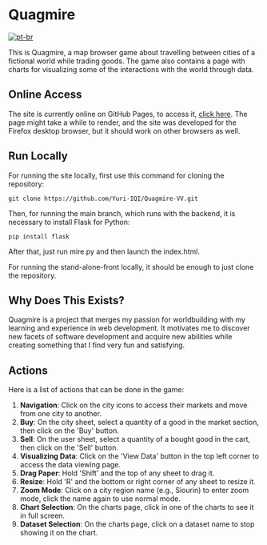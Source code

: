 # Quagmire
[![pt-br](https://img.shields.io/badge/lang-pt--br-green.svg)](README-pt-br.md)

This is Quagmire, a map browser game about travelling between cities of a fictional world while trading goods.
The game also contains a page with charts for visualizing some of the interactions with the world through data.

## Online Access
The site is currently online on GitHub Pages, to access it, [click here](https://yuri-|Q|.github.io/Quagmire-VV/).
The page might take a while to render, and the site was developed for the Firefox desktop browser, but it should work on other browsers as well.

## Run Locally
For running the site locally, first use this command for cloning the repository:

```
git clone https://github.com/Yuri-IQI/Quagmire-VV.git
```

Then, for running the main branch, which runs with the backend, it is necessary to install Flask for Python:

```
pip install flask
```

After that, just run mire.py and then launch the index.html.

For running the stand-alone-front locally, it should be enough to just clone the repository.

## Why Does This Exists?
Quagmire is a project that merges my passion for worldbuilding with my learning and experience in web development. It motivates me to discover new facets of software development and acquire new abilities while creating something that I find very fun and satisfying.

## Actions
Here is a list of actions that can be done in the game:

1. **Navigation**: Click on the city icons to access their markets and move from one city to another.
2. **Buy**: On the city sheet, select a quantity of a good in the market section, then click on the 'Buy' button.
3. **Sell**: On the user sheet, select a quantity of a bought good in the cart, then click on the 'Sell' button.
4. **Visualizing Data**: Click on the 'View Data' button in the top left corner to access the data viewing page.
5. **Drag Paper**: Hold 'Shift' and the top of any sheet to drag it.
6. **Resize**: Hold 'R' and the bottom or right corner of any sheet to resize it.
7. **Zoom Mode**: Click on a city region name (e.g., Siourin) to enter zoom mode, click the name again to use normal mode.
8. **Chart Selection**: On the charts page, click in one of the charts to see it in full screen.
9. **Dataset Selection**: On the charts page, click on a dataset name to stop showing it on the chart.
